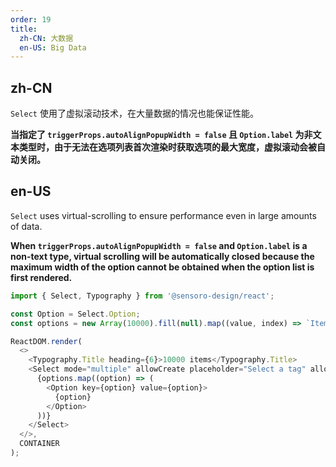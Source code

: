 ```yaml
---
order: 19
title:
  zh-CN: 大数据
  en-US: Big Data
---
```


## zh-CN

`Select` 使用了虚拟滚动技术，在大量数据的情况也能保证性能。

**当指定了 `triggerProps.autoAlignPopupWidth = false` 且 `Option.label` 为非文本类型时，由于无法在选项列表首次渲染时获取选项的最大宽度，虚拟滚动会被自动关闭。**

## en-US

`Select` uses virtual-scrolling to ensure performance even in large amounts of data.

**When `triggerProps.autoAlignPopupWidth = false` and `Option.label` is a non-text type, virtual scrolling will be automatically closed because the maximum width of the option cannot be obtained when the option list is first rendered.**

```js
import { Select, Typography } from '@sensoro-design/react';

const Option = Select.Option;
const options = new Array(10000).fill(null).map((value, index) => `Item ${index}`);

ReactDOM.render(
  <>
    <Typography.Title heading={6}>10000 items</Typography.Title>
    <Select mode="multiple" allowCreate placeholder="Select a tag" allowClear style={{ width: 345 }}>
      {options.map((option) => (
        <Option key={option} value={option}>
          {option}
        </Option>
      ))}
    </Select>
  </>,
  CONTAINER
);
```
